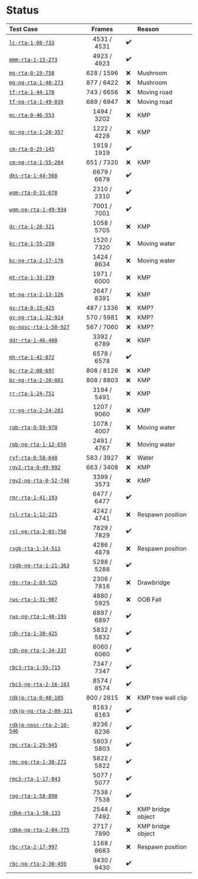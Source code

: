 # Status

Test Case                                                 | Frames      |     | Reason
:-------------------------------------------------------- | :---------: | --- | :---------------------------
[`lc-rta-1-08-733`](https://youtu.be/HPcvNS8QFVI)         | 4531 / 4531 | ✔️ |
[`mmm-rta-1-15-273`](https://youtu.be/ozaXzEXFeHM)        | 4923 / 4923 | ✔️ |
[`mg-rta-0-19-758`](https://youtu.be/ui01yrKCwa0)         | 628 / 1596  | ❌ | Mushroom
[`mg-ng-rta-1-40-273`](https://youtu.be/8-0Xetey5xY)      | 877 / 6422  | ❌ | Mushroom
[`tf-rta-1-44-178`](https://youtu.be/2XWFuncJAGk)         | 743 / 6656  | ❌ | Moving road
[`tf-ng-rta-1-49-039`](https://youtu.be/mqQa_1Cq1bw)      | 689 / 6947  | ❌ | Moving road
[`mc-rta-0-46-553`](https://youtu.be/1F2xfHYrkXM)         | 1494 / 3202 | ❌ | KMP
[`mc-ng-rta-1-20-357`](https://youtu.be/kG8PvG8K1ZA)      | 1222 / 4228 | ❌ | KMP
[`cm-rta-0-25-145`](https://youtu.be/F_RUQVghmuA)         | 1919 / 1919 | ✔️ |
[`cm-ng-rta-1-55-264`](https://youtu.be/XxKG3IYWduE)      | 651 / 7320  | ❌ | KMP
[`dks-rta-1-44-568`](https://youtu.be/b9hacHlifcw)        | 6679 / 6679 | ✔️ |
[`wgm-rta-0-31-678`](https://youtu.be/VVFXP639DRY)        | 2310 / 2310 | ✔️ |
[`wgm-ng-rta-1-49-934`](https://youtu.be/NbhzA2rtZ2A)     | 7001 / 7001 | ✔️ |
[`dc-rta-1-28-321`](https://youtu.be/Rs5AK3iHVno)         | 1058 / 5705 | ❌ | KMP
[`kc-rta-1-55-250`](https://youtu.be/Elb5K7woV20)         | 1520 / 7320 | ❌ | Moving water
[`kc-ng-rta-2-17-176`](https://youtu.be/UgSQj6RpDYM)      | 1424 / 8634 | ❌ | Moving water
[`mt-rta-1-33-239`](https://youtu.be/FX89203m2iE)         | 1971 / 6000 | ❌ | KMP
[`mt-ng-rta-2-13-126`](https://youtu.be/igcHE0-OV0g)      | 2647 / 8391 | ❌ | KMP
[`gv-rta-0-15-425`](https://youtu.be/bB0oUzdCHTA)         | 487 / 1336  | ❌ | KMP?
[`gv-ng-rta-1-32-914`](https://youtu.be/J55Fo2ZMz9M)      | 570 / 5981  | ❌ | KMP?
[`gv-nosc-rta-1-50-927`](https://youtu.be/R7oK3U7iZrk)    | 567 / 7060  | ❌ | KMP?
[`ddr-rta-1-46-400`](https://youtu.be/nVcVbd4n3yM)        | 3392 / 6789 | ❌ | KMP
[`mh-rta-1-42-872`](https://youtu.be/CellUlOYgnc)         | 6578 / 6578 | ✔️ |
[`bc-rta-2-08-697`](https://youtu.be/1DEReKemoeI)         | 808 / 8126  | ❌ | KMP
[`bc-ng-rta-2-20-001`](https://youtu.be/028nClzy7B4)      | 808 / 8803  | ❌ | KMP
[`rr-rta-1-24-751`](https://youtu.be/dgNMHyFda14)         | 3194 / 5491 | ❌ | KMP
[`rr-ng-rta-2-24-281`](https://youtu.be/O-BtWWsq82o)      | 1207 / 9060 | ❌ | KMP
[`rpb-rta-0-59-978`](https://youtu.be/Z-lVl-7B-So)        | 1078 / 4007 | ❌ | Moving water
[`rpb-ng-rta-1-12-656`](https://youtu.be/LujU0kJx-hU)     | 2491 / 4767 | ❌ | Moving water
[`ryf-rta-0-58-648`](https://youtu.be/3IKzbmawUbk)        | 583 / 3927  | ❌ | Water
[`rgv2-rta-0-49-992`](https://youtu.be/T7OVqaNUbzI)       | 663 / 3408  | ❌ | KMP
[`rgv2-ng-rta-0-52-746`](https://youtu.be/jWRsMWo-55g)    | 3399 / 3573 | ❌ | KMP
[`rmr-rta-1-41-193`](https://youtu.be/y7t4_xXuD2A)        | 6477 / 6477 | ✔️ |
[`rsl-rta-1-12-225`](https://youtu.be/3p8yV_jjQ4o)        | 4242 / 4741 | ❌ | Respawn position
[`rsl-ng-rta-2-03-750`](https://youtu.be/ahNGAaUzm6s)     | 7829 / 7829 | ✔️ |
[`rsgb-rta-1-14-513`](https://youtu.be/lgfw-zswqIM)       | 4286 / 4878 | ❌ | Respawn position
[`rsgb-ng-rta-1-21-363`](https://youtu.be/SjXUPXT8n8g)    | 5288 / 5288 | ✔️ |
[`rds-rta-2-03-525`](https://youtu.be/a9Mnd2W7JXI)        | 2306 / 7816 | ❌ | Drawbridge
[`rws-rta-1-31-987`](https://youtu.be/2rDSx5pgQ9A)        | 4880 / 5925 | ❌ | OOB Fall
[`rws-ng-rta-1-48-193`](https://youtu.be/4PU4zpCU_q4)     | 6897 / 6897 | ✔️ |
[`rdh-rta-1-30-425`](https://youtu.be/v5Qj0DnqVo0)        | 5832 / 5832 | ✔️ |
[`rdh-ng-rta-1-34-237`](https://youtu.be/4Lp-ehOOiGo)     | 6060 / 6060 | ✔️ |
[`rbc3-rta-1-55-715`](https://youtu.be/vSbSADDEzEs)       | 7347 / 7347 | ✔️ |
[`rbc3-ng-rta-2-16-183`](https://youtu.be/xZwlaonIBws)    | 8574 / 8574 | ✔️ |
[`rdkjp-rta-0-40-105`](https://youtu.be/bkinW1UZK6M)      | 800 / 2815  | ❌ | KMP tree wall clip
[`rdkjp-ng-rta-2-09-321`](https://youtu.be/WRXMrAUnOLo)   | 8163 / 8163 | ✔️ |
[`rdkjp-nosc-rta-2-10-546`](https://youtu.be/ovFBMmhFioA) | 8236 / 8236 | ✔️ |
[`rmc-rta-1-29-945`](https://youtu.be/QwWEFaiOquI)        | 5803 / 5803 | ✔️ |
[`rmc-ng-rta-1-30-272`](https://youtu.be/HSatgyRolcI)     | 5822 / 5822 | ✔️ |
[`rmc3-rta-1-17-843`](https://youtu.be/6H6UnSDPPdI)       | 5077 / 5077 | ✔️ |
[`rpg-rta-1-58-890`](https://youtu.be/vu0vpmTmcbg)        | 7538 / 7538 | ✔️ |
[`rdkm-rta-1-58-133`](https://youtu.be/s3uqTaxr_4A)       | 2544 / 7492 | ❌ | KMP bridge object
[`rdkm-ng-rta-2-04-775`](https://youtu.be/jk5NIcHWQ-Y)    | 2717 / 7890 | ❌ | KMP bridge object
[`rbc-rta-2-17-997`](https://youtu.be/6Wri7nBtZMk)        | 1168 / 8683 | ❌ | Respawn position
[`rbc-ng-rta-2-30-459`](https://youtu.be/twZes-RI6Sc)     | 9430 / 9430 | ✔️ |
